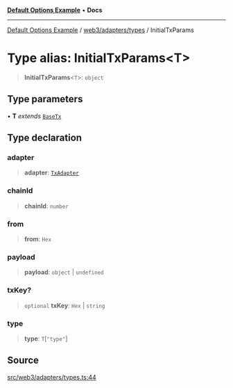 [**Default Options Example**](../../../../README.md) • **Docs**

***

[Default Options Example](../../../../modules.md) / [web3/adapters/types](../README.md) / InitialTxParams

# Type alias: InitialTxParams\<T\>

> **InitialTxParams**\<`T`\>: `object`

## Type parameters

• **T** *extends* [`BaseTx`](BaseTx.md)

## Type declaration

### adapter

> **adapter**: [`TxAdapter`](../enumerations/TxAdapter.md)

### chainId

> **chainId**: `number`

### from

> **from**: `Hex`

### payload

> **payload**: `object` \| `undefined`

### txKey?

> `optional` **txKey**: `Hex` \| `string`

### type

> **type**: `T`\[`"type"`\]

## Source

[src/web3/adapters/types.ts:44](https://github.com/bgd-labs/fe-shared/blob/022d31eeb7e61eeffe2ddf65992458f822122ffc/src/web3/adapters/types.ts#L44)
